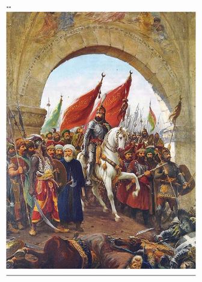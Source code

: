 ""
<br />
<img src="https://raw.githubusercontent.com/ElaConeUmutDeniz/MizahimBen/refs/heads/main/mizahimben_officalmizahlar/Zonaro_GatesofConst.jpg">
<hr />
 
